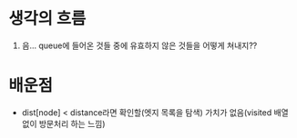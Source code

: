 # 생각의 흐름
1. 음... queue에 들어온 것들 중에 유효하지 않은 것들을 어떻게 쳐내지??

# 배운점
- dist[node] < distance라면 확인할(엣지 목록을 탐색) 가치가 없음(visited 배열 없이 방문처리 하는 느낌)

